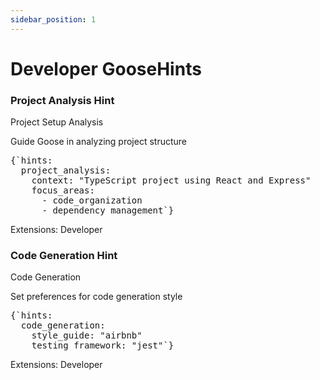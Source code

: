 ```yaml
---
sidebar_position: 1
---
```


# Developer GooseHints

<div className="prompt-grid">
  <div className="prompt-card">
    <h3>Project Analysis Hint</h3>
    <div>
      <span className="prompt-tag">Project Setup</span>
      <span className="prompt-tag">Analysis</span>
    </div>
    <p>Guide Goose in analyzing project structure</p>
    <pre>{`hints:
  project_analysis:
    context: "TypeScript project using React and Express"
    focus_areas:
      - code_organization
      - dependency_management`}</pre>
    <div className="prompt-meta">
      Extensions: Developer
    </div>
  </div>
  
  <div className="prompt-card">
    <h3>Code Generation Hint</h3>
    <div>
      <span className="prompt-tag">Code</span>
      <span className="prompt-tag">Generation</span>
    </div>
    <p>Set preferences for code generation style</p>
    <pre>{`hints:
  code_generation:
    style_guide: "airbnb"
    testing_framework: "jest"`}</pre>
    <div className="prompt-meta">
      Extensions: Developer
    </div>
  </div>
</div>